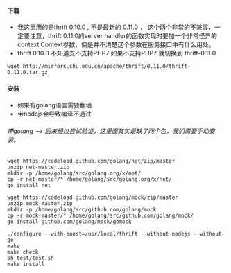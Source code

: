 

#### 下载

- 我这里用的是thrift 0.10.0 , 不是最新的 0.11.0 ， 这个两个非常的不兼容，一定要注意，thrift 0.11.0的server handler的函数实现时要加一个非常怪异的 context.Context参数，但是并不清楚这个参数在服务接口中有什么用处。
- thrift 0.10.0 不知道支不支持PHP7 如果不支持PHP7 就切换到 thrift-0.11.0

```shell
wget http://mirrors.shu.edu.cn/apache/thrift/0.11.0/thrift-0.11.0.tar.gz
```

#### 安装
- 如果有golang语言需要翻墙
- 带nodejs会导致编译不通过


###### 带golang --> 后来经过尝试验证，这里面其实是缺了两个包，我们需要手动安装。
```shell
wget https://codeload.github.com/golang/net/zip/master
unzip net-master.zip
mkdir -p /home/golang/src/golang.org/x/net/
cp -r net-master/* /home/golang/src/golang.org/x/net/
go install net

wget https://codeload.github.com/golang/mock/zip/master
unzip mock-master.zip
mkdir -p /home/golang/src/github.com/golang/mock
cp -r mock-master/* /home/golang/src/github.com/golang/mock/
go install github.com/golang/mock/gomock
```

```shell
./configure --with-boost=/usr/local/thrift --without-nodejs --without-go
make
make check
sh test/test.sh
make install
```

